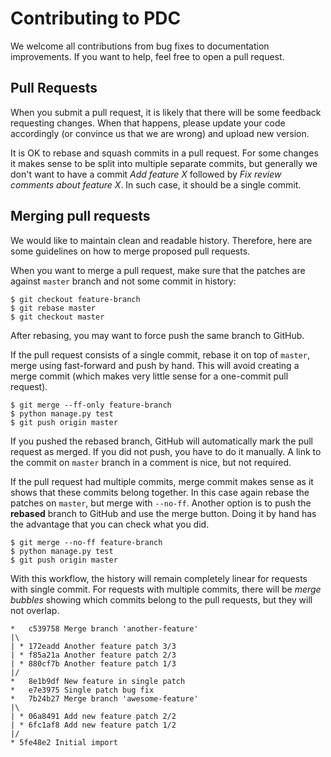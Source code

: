 # Contributing to PDC

We welcome all contributions from bug fixes to documentation improvements. If
you want to help, feel free to open a pull request.


## Pull Requests

When you submit a pull request, it is likely that there will be some feedback
requesting changes. When that happens, please update your code accordingly (or
convince us that we are wrong) and upload new version.

It is OK to rebase and squash commits in a pull request. For some changes it
makes sense to be split into multiple separate commits, but generally we don't
want to have a commit *Add feature X* followed by *Fix review comments about
feature X*. In such case, it should be a single commit.


## Merging pull requests

We would like to maintain clean and readable history. Therefore, here are some
guidelines on how to merge proposed pull requests.

When you want to merge a pull request, make sure that the patches are against
`master` branch and not some commit in history:

    $ git checkout feature-branch
    $ git rebase master
    $ git checkout master

After rebasing, you may want to force push the same branch to GitHub.

If the pull request consists of a single commit, rebase it on top of `master`,
merge using fast-forward and push by hand. This will avoid creating a merge
commit (which makes very little sense for a one-commit pull request).

    $ git merge --ff-only feature-branch
    $ python manage.py test
    $ git push origin master

If you pushed the rebased branch, GitHub will automatically mark the pull
request as merged. If you did not push, you have to do it manually. A link to
the commit on `master` branch in a comment is nice, but not required.

If the pull request had multiple commits, merge commit makes sense as it shows
that these commits belong together. In this case again rebase the patches on
`master`, but merge with `--no-ff`. Another option is to push the **rebased**
branch to GitHub and use the merge button. Doing it by hand has the advantage
that you can check what you did.

    $ git merge --no-ff feature-branch
    $ python manage.py test
    $ git push origin master

With this workflow, the history will remain completely linear for requests with
single commit. For requests with multiple commits, there will be *merge
bubbles* showing which commits belong to the pull requests, but they will not
overlap.

    *   c539758 Merge branch 'another-feature'
    |\  
    | * 172eadd Another feature patch 3/3
    | * f85a21a Another feature patch 2/3
    | * 880cf7b Another feature patch 1/3
    |/  
    *   8e1b9df New feature in single patch
    *   e7e3975 Single patch bug fix
    *   7b24b27 Merge branch 'awesome-feature'
    |\  
    | * 06a8491 Add new feature patch 2/2
    | * 6fc1af8 Add new feature patch 1/2
    |/  
    * 5fe48e2 Initial import
